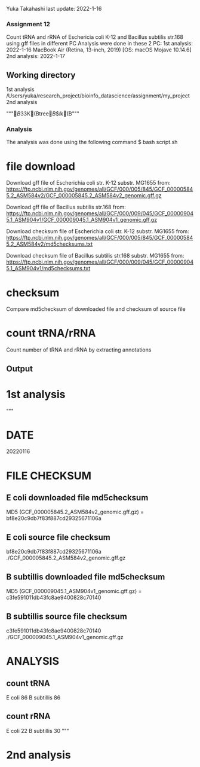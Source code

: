 Yuka Takahashi
last update: 2022-1-16

### Assignment 12
Count tRNA and rRNA of Eschericia coli K-12 and Bacillus subtilis str.168 using gff files in different PC
Analysis were done in these 2 PC:
1st analysis: 2022-1-16 MacBook Air (Retina, 13-inch, 2019) [OS: macOS Mojave 10.14.6]
2nd analysis: 2022-1-17

## Working directory
1st analysis
    /Users/yuka/research_project/bioinfo_datascience/assignment/my_project
2nd analysis
    
"""$B$3$3$K(Btree$B%3%^%s%I$$$l$k(B"""

### Analysis
The analysis was done using the following command
    $ bash script.sh

# file download
Download gff file of Escherichia coli str. K-12 substr. MG1655 from:
    https://ftp.ncbi.nlm.nih.gov/genomes/all/GCF/000/005/845/GCF_000005845.2_ASM584v2/GCF_000005845.2_ASM584v2_genomic.gff.gz

Download gff file of Bacillus subtilis str.168 from:
    https://ftp.ncbi.nlm.nih.gov/genomes/all/GCF/000/009/045/GCF_000009045.1_ASM904v1/GCF_000009045.1_ASM904v1_genomic.gff.gz

Download checksum file of Escherichia coli str. K-12 substr. MG1655 from:
    https://ftp.ncbi.nlm.nih.gov/genomes/all/GCF/000/005/845/GCF_000005845.2_ASM584v2/md5checksums.txt

Download checksum file of Bacillus subtilis str.168 substr. MG1655 from:
    https://ftp.ncbi.nlm.nih.gov/genomes/all/GCF/000/009/045/GCF_000009045.1_ASM904v1/md5checksums.txt

# checksum
Compare md5checksum of downloaded file and checksum of source file

# count tRNA/rRNA
Count number of tRNA and rRNA by extracting annotations

## Output
# 1st analysis
"""
# DATE
20220116


# FILE CHECKSUM
## E coli downloaded file md5checksum
MD5 (GCF_000005845.2_ASM584v2_genomic.gff.gz) = bf8e20c9db7f83f887cd29325671106a
## E coli source file checksum
bf8e20c9db7f83f887cd29325671106a  ./GCF_000005845.2_ASM584v2_genomic.gff.gz


## B subtillis downloaded file md5checksum
MD5 (GCF_000009045.1_ASM904v1_genomic.gff.gz) = c3fe591011db43fc8ae9400828c70140
## B subtillis source file checksum
c3fe591011db43fc8ae9400828c70140  ./GCF_000009045.1_ASM904v1_genomic.gff.gz


# ANALYSIS
## count tRNA
E coli      86
B subtillis      86


## count rRNA
E coli      22
B subtillis      30
"""

# 2nd analysis

